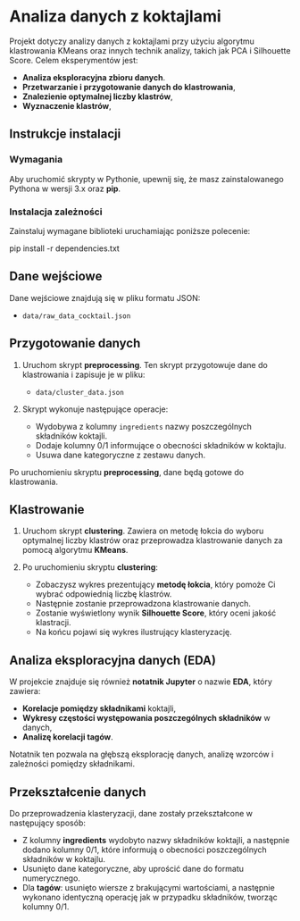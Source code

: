 # Analiza danych z koktajlami

Projekt dotyczy analizy danych z koktajlami przy użyciu algorytmu klastrowania KMeans oraz innych technik analizy, takich jak PCA i Silhouette Score. Celem eksperymentów jest:

- **Analiza eksploracyjna zbioru danych**.
- **Przetwarzanie i przygotowanie danych do klastrowania**,
- **Znalezienie optymalnej liczby klastrów**,
- **Wyznaczenie klastrów**,



## Instrukcje instalacji

### Wymagania
Aby uruchomić skrypty w Pythonie, upewnij się, że masz zainstalowanego Pythona w wersji 3.x oraz **pip**.

### Instalacja zależności

Zainstaluj wymagane biblioteki uruchamiając poniższe polecenie:

pip install -r dependencies.txt

## Dane wejściowe

Dane wejściowe znajdują się w pliku formatu JSON:

- `data/raw_data_cocktail.json`

## Przygotowanie danych

1. Uruchom skrypt **preprocessing**. Ten skrypt przygotowuje dane do klastrowania i zapisuje je w pliku:

   - `data/cluster_data.json`

2. Skrypt wykonuje następujące operacje:
   - Wydobywa z kolumny `ingredients` nazwy poszczególnych składników koktajli.
   - Dodaje kolumny 0/1 informujące o obecności składników w koktajlu.
   - Usuwa dane kategoryczne z zestawu danych.

Po uruchomieniu skryptu **preprocessing**, dane będą gotowe do klastrowania.

## Klastrowanie

1. Uruchom skrypt **clustering**. Zawiera on metodę łokcia do wyboru optymalnej liczby klastrów oraz przeprowadza klastrowanie danych za pomocą algorytmu **KMeans**.

2. Po uruchomieniu skryptu **clustering**:
   - Zobaczysz wykres prezentujący **metodę łokcia**, który pomoże Ci wybrać odpowiednią liczbę klastrów.
   - Następnie zostanie przeprowadzona klastrowanie danych.
   - Zostanie wyświetlony wynik **Silhouette Score**, który oceni jakość klastracji.
   - Na końcu pojawi się wykres ilustrujący klasteryzację.

## Analiza eksploracyjna danych (EDA)

W projekcie znajduje się również **notatnik Jupyter** o nazwie **EDA**, który zawiera:
   - **Korelacje pomiędzy składnikami** koktajli,
   - **Wykresy częstości występowania poszczególnych składników** w danych,
   - **Analizę korelacji tagów**.

Notatnik ten pozwala na głębszą eksplorację danych, analizę wzorców i zależności pomiędzy składnikami.

## Przekształcenie danych

Do przeprowadzenia klasteryzacji, dane zostały przekształcone w następujący sposób:
   - Z kolumny **ingredients** wydobyto nazwy składników koktajli, a następnie dodano kolumny 0/1, które informują o obecności poszczególnych składników w koktajlu.
   - Usunięto dane kategoryczne, aby uprościć dane do formatu numerycznego.
   - Dla **tagów**: usunięto wiersze z brakującymi wartościami, a następnie wykonano identyczną operację jak w przypadku składników, tworząc kolumny 0/1.
